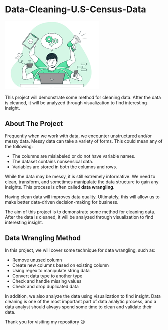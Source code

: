 # Data-Cleaning-U.S-Census-Data

<img src="https://github.com/fikrionii/Data-Cleaning-U.S-Census-Data/blob/main/figs/andy_productivity.jpg" width="300" height="220" />

This project will demonstrate some method for cleaning data. After the data is cleaned, it will be analyzed through visualization to find interesting insight. 

## About The Project
Frequently when we work with data, we encounter unstructured and/or messy data. Messy data can take a variety of forms. This could mean any of the following:

- The columns are mislabeled or do not have variable names.
- The dataset contains nonsensical data.
- Variables are stored in both the columns and rows.

While the data may be messy, it is still extremely informative. We need to clean, transform, and sometimes manipulate the data structure to gain any insights. This process is often called **data wrangling**.

Having clean data will improves data quality. Ultimately, this will allow us to make better data-driven decision-making for business.

The aim of this project is to demonstrate some method for cleaning data. After the data is cleaned, it will be analyzed through visualization to find interesting insight.

## Data Wrangling Method
In this project, we will cover some technique for data wrangling, such as:

- Remove unused column
- Create new columns based on existing column
- Using regex to manipulate string data
- Convert data type to another type
- Check and handle missing values
- Check and drop duplicated data

In addition, we also analyze the data using visualization to find insight. Data cleaning is one of the most important part of data analytic process, and a data analyst should always spend some time to clean and validate their data.

Thank you for visiting my repository 😃
